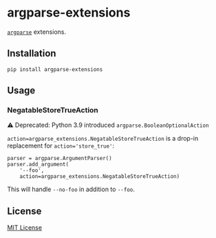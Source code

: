 # argparse-extensions

[`argparse`](https://docs.python.org/3/library/argparse.html) extensions.

## Installation

    pip install argparse-extensions

## Usage

### NegatableStoreTrueAction

:warning: Deprecated: Python 3.9 introduced `argparse.BooleanOptionalAction`

`action=argparse_extensions.NegatableStoreTrueAction` is a drop-in replacement
for `action='store_true'`:

    parser = argparse.ArgumentParser()
    parser.add_argument(
        '--foo',
        action=argparse_extensions.NegatableStoreTrueAction)

This will handle `--no-foo` in addition to `--foo`.

## License

[MIT License](LICENSE.txt)
